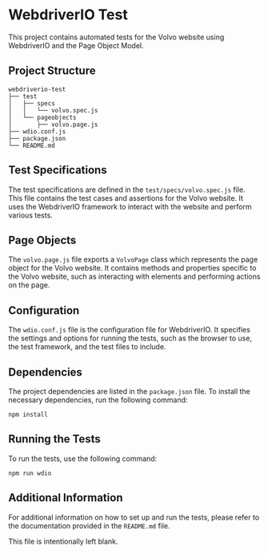 # WebdriverIO Test

This project contains automated tests for the Volvo website using WebdriverIO and the Page Object Model.

## Project Structure

```
webdriverio-test
├── test
│   ├── specs
│   │   └── volvo.spec.js
│   └── pageobjects
│       ├── volvo.page.js
├── wdio.conf.js
├── package.json
└── README.md
```

## Test Specifications

The test specifications are defined in the `test/specs/volvo.spec.js` file. This file contains the test cases and assertions for the Volvo website. It uses the WebdriverIO framework to interact with the website and perform various tests.

## Page Objects

The `volvo.page.js` file exports a `VolvoPage` class which represents the page object for the Volvo website. It contains methods and properties specific to the Volvo website, such as interacting with elements and performing actions on the page.

## Configuration

The `wdio.conf.js` file is the configuration file for WebdriverIO. It specifies the settings and options for running the tests, such as the browser to use, the test framework, and the test files to include.

## Dependencies

The project dependencies are listed in the `package.json` file. To install the necessary dependencies, run the following command:

```
npm install
```

## Running the Tests

To run the tests, use the following command:

```
npm run wdio
```

## Additional Information

For additional information on how to set up and run the tests, please refer to the documentation provided in the `README.md` file.

This file is intentionally left blank.
